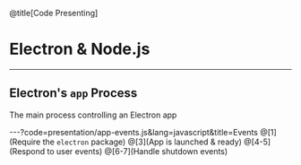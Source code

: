 @title[Code Presenting]
# Electron & Node.js

---
## Electron's `app` Process

The main process controlling an Electron app

---?code=presentation/app-events.js&lang=javascript&title=Events
@[1](Require the `electron` package)
@[3](App is launched & ready)
@[4-5](Respond to user events)
@[6-7](Handle shutdown events)
